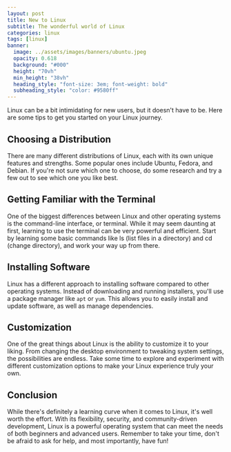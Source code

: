 ```yaml
---
layout: post
title: New to Linux
subtitle: The wonderful world of Linux
categories: linux
tags: [linux]
banner:
  image: ../assets/images/banners/ubuntu.jpeg
  opacity: 0.618
  background: "#000"
  height: "70vh"
  min_height: "38vh"
  heading_style: "font-size: 3em; font-weight: bold"
  subheading_style: "color: #9580ff"
---
```

Linux can be a bit intimidating for new users, but it doesn't have to be. Here are some tips to get you started on your Linux journey.

## Choosing a Distribution
There are many different distributions of Linux, each with its own unique features and strengths. Some popular ones include Ubuntu, Fedora, and Debian. If you're not sure which one to choose, do some research and try a few out to see which one you like best.

## Getting Familiar with the Terminal
One of the biggest differences between Linux and other operating systems is the command-line interface, or terminal. While it may seem daunting at first, learning to use the terminal can be very powerful and efficient. Start by learning some basic commands like ls (list files in a directory) and cd (change directory), and work your way up from there.

## Installing Software
Linux has a different approach to installing software compared to other operating systems. Instead of downloading and running installers, you'll use a package manager like ```apt``` or ```yum```. This allows you to easily install and update software, as well as manage dependencies.

## Customization
One of the great things about Linux is the ability to customize it to your liking. From changing the desktop environment to tweaking system settings, the possibilities are endless. Take some time to explore and experiment with different customization options to make your Linux experience truly your own.

## Conclusion
While there's definitely a learning curve when it comes to Linux, it's well worth the effort. With its flexibility, security, and community-driven development, Linux is a powerful operating system that can meet the needs of both beginners and advanced users. Remember to take your time, don't be afraid to ask for help, and most importantly, have fun!
